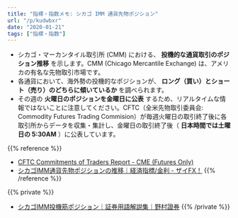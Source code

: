 ```yaml
---
title: "指標・指数メモ: シカゴ IMM 通貨先物ポジション"
url: "/p/kudwbxr"
date: "2020-01-21"
tags: ["指標・指数"]
---
```


* シカゴ・マーカンタイル取引所 (CMM) における、 **投機的な通貨取引のポジション推移** を示します。CMM (Chicago Mercantile Exchange) は、アメリカの有名な先物取引市場です。
* 各通貨において、海外勢の投機的なポジションが、 **ロング（買い）とショート（売り）のどちらに傾いているか** を調べられます。
* その週の **火曜日のポジションを金曜日に公表** するため、リアルタイムな情報ではないことに注意してください。CFTC（全米先物取引委員会: Commodity Futures Trading Commision）が毎週火曜日の取引終了後に各取引所からデータを収集・集計し、金曜日の取引終了後（ **日本時間では土曜日の 5:30AM** ）に公表しています。

{{% reference %}}
- [CFTC Commitments of Traders Report - CME (Futures Only)](https://www.cftc.gov/dea/futures/deacmesf.htm)
- [シカゴIMM通貨先物ポジションの推移｜経済指標/金利 - ザイFX！](https://zai.diamond.jp/list/fxmarket/imm)
{{% /reference %}}

{{% private %}}
- [シカゴIMM投機筋ポジション｜証券用語解説集｜野村證券](https://www.nomura.co.jp/terms/japan/si/chicago-imm.html)
{{% /private %}}

